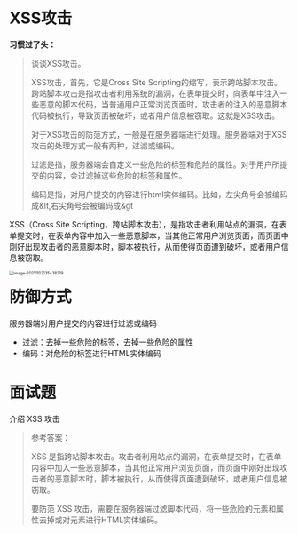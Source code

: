 # XSS攻击

**习惯过了头：**

> 谈谈XSS攻击。
>
> XSS攻击，首先，它是Cross Site Scripting的缩写，表示跨站脚本攻击。跨站脚本攻击是指攻击者利用系统的漏洞，在表单提交时，向表单中注入一些恶意的脚本代码，当普通用户正常浏览页面时，攻击者的注入的恶意脚本代码被执行，导致页面被破坏，或者用户信息被窃取。这就是XSS攻击。
>
> 对于XSS攻击的防范方式，一般是在服务器端进行处理。服务器端对于XSS攻击的处理方式一般有两种，过滤或编码。
>
> 过滤是指，服务器端会自定义一些危险的标签和危险的属性。对于用户所提交的内容，会过滤掉这些危险的标签和属性。
>
> 编码是指，对用户提交的内容进行html实体编码。比如，左尖角号会被编码成&lt,右尖角号会被编码成&gt

XSS（Cross Site Scripting，跨站脚本攻击），是指攻击者利用站点的漏洞，在表单提交时，在表单内容中加入一些恶意脚本，当其他正常用户浏览页面，而页面中刚好出现攻击者的恶意脚本时，脚本被执行，从而使得页面遭到破坏，或者用户信息被窃取。

<img src="http://mdrs.yuanjin.tech/img/20211102135438.png" alt="image-20211102135438219" style="zoom:50%;" align="left"/>

# 防御方式

服务器端对用户提交的内容进行过滤或编码

- 过滤：去掉一些危险的标签，去掉一些危险的属性
- 编码：对危险的标签进行HTML实体编码

# 面试题

介绍 XSS 攻击

> 参考答案：
>
> XSS 是指跨站脚本攻击。攻击者利用站点的漏洞，在表单提交时，在表单内容中加入一些恶意脚本，当其他正常用户浏览页面，而页面中刚好出现攻击者的恶意脚本时，脚本被执行，从而使得页面遭到破坏，或者用户信息被窃取。
>
> 要防范 XSS 攻击，需要在服务器端过滤脚本代码，将一些危险的元素和属性去掉或对元素进行HTML实体编码。